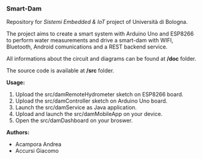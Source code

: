 ### 	Smart-Dam

 Repository  for *Sistemi Embedded & IoT* project of Università di Bologna.

The project aims to create a smart system with Arduino Uno and ESP8266 to perform water measurements and drive a smart-dam 		with WIFI, Bluetooth, Android comunications and a REST backend service.

All informations about the circuit and diagrams can be found at **/doc** folder.

The source code is available at **/src** folder.

**Usage:**

1. Upload the src/damRemoteHydrometer sketch on ESP8266 board.
2.  Upload the src/damController sketch on Arduino Uno board.
3.  Launch the src/damService as  Java application.
4. Upload and launch the src/damMobileApp on your device.
5. Open the src/damDashboard on your broswer.

**Authors:**

- Acampora Andrea
- Accursi Giacomo
